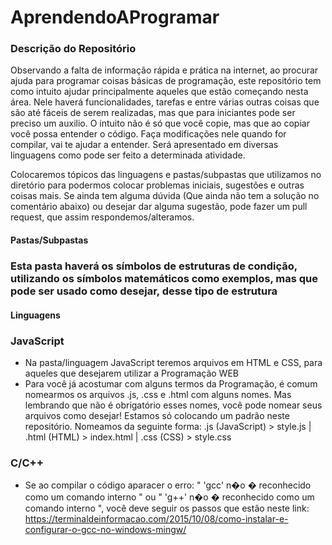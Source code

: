 # AprendendoAProgramar

### Descrição do Repositório
Observando a falta de informação rápida e prática na internet, ao procurar ajuda para programar coisas básicas de programação, este repositório tem como intuito ajudar principalmente aqueles que estão começando nesta área. Nele haverá funcionalidades, tarefas e entre várias outras coisas que são até fáceis de serem realizadas, mas que para iniciantes pode ser preciso um auxilio.  O intuito não é só que você copie, mas que ao copiar você possa entender o código. Faça modificações nele quando for compilar, vai te ajudar a entender. Será apresentado em diversas linguagens como pode ser feito a determinada atividade.

Colocaremos tópicos das linguagens e pastas/subpastas que utilizamos no diretório para podermos colocar problemas iniciais, sugestões e outras coisas mais. Se ainda tem alguma dúvida (Que ainda não tem a solução no comentário abaixo) ou desejar dar alguma sugestão, pode fazer um pull request, que assim respondemos/alteramos.

#### Pastas/Subpastas
### Esta pasta haverá os símbolos de estruturas de condição, utilizando os símbolos matemáticos como exemplos, mas que pode ser usado como desejar, desse tipo de estrutura

#### Linguagens
### JavaScript
- Na pasta/linguagem JavaScript teremos arquivos em HTML e CSS, para aqueles que desejarem utilizar a Programação WEB
- Para você já acostumar com alguns termos da Programação, é comum nomearmos os arquivos .js, .css e .html com alguns nomes. Mas lembrando que não é obrigatório esses nomes, você pode nomear seus arquivos como desejar! Estamos só colocando um padrão neste repositório. Nomeamos da seguinte forma: .js (JavaScript) > style.js | .html (HTML) > index.html | .css (CSS) > style.css

### C/C++
- Se ao compilar o código aparacer o erro: " 'gcc' n�o � reconhecido como um comando interno " ou " 'g++' n�o � reconhecido como um comando interno ", você deve seguir os passos que estão neste link: https://terminaldeinformacao.com/2015/10/08/como-instalar-e-configurar-o-gcc-no-windows-mingw/
